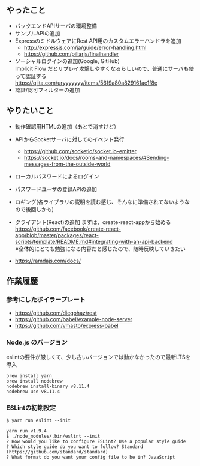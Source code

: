 ## やったこと
* バックエンドAPIサーバの環境整備
* サンプルAPIの追加
* ExpressのミドルウェアにRest API用のカスタムエラーハンドラを追加
  * http://expressjs.com/ja/guide/error-handling.html
  * https://github.com/pillarjs/finalhandler
* ソーシャルログインの追加(Google, GitHub)  
  Implicit Flow だとリプレイ攻撃しやすくなるらしいので、普通にサーバも使って認証する  
  https://qiita.com/uryyyyyyy/items/56f9a80a829161ae1f8e
* 認証/認可フィルターの追加

## やりたいこと
* 動作確認用HTMLの追加（あとで消すけど）
* APIからSocketサーバに対してのイベント発行
  * https://github.com/socketio/socket.io-emitter
  * https://socket.io/docs/rooms-and-namespaces/#Sending-messages-from-the-outside-world
* ローカルパスワードによるログイン
* パスワードユーザの登録APIの追加
* ロギング(各ライブラリの説明を読む感じ、そんなに準備されてないようなので後回しかも)
* クライアント(React)の追加
  まずは、create-react-appから始める  
  https://github.com/facebook/create-react-app/blob/master/packages/react-scripts/template/README.md#integrating-with-an-api-backend  
  ※全体的にとても勉強になる内容だと感じたので、随時反映していきたい

* https://ramdajs.com/docs/

## 作業履歴

### 参考にしたボイラープレート
* https://github.com/diegohaz/rest
* https://github.com/babel/example-node-server
* https://github.com/vmasto/express-babel

### Node.js のバージョン
eslintの要件が厳しくて、少し古いバージョンでは動かなかったので最新LTSを導入
```
brew install yarn
brew install nodebrew
nodebrew install-binary v8.11.4
nodebrew use v8.11.4
```

### ESLintの初期設定
```
$ yarn run eslint --init

yarn run v1.9.4
$ ./node_modules/.bin/eslint --init
? How would you like to configure ESLint? Use a popular style guide
? Which style guide do you want to follow? Standard (https://github.com/standard/standard)
? What format do you want your config file to be in? JavaScript
```
